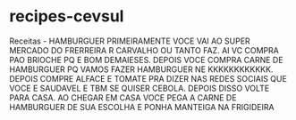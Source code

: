 # recipes-cevsul


Receitas - HAMBURGUER
PRIMEIRAMENTE VOCE VAI AO SUPER MERCADO DO FRERREIRA R CARVALHO OU TANTO FAZ. 
AI VC COMPRA PAO BRIOCHE PQ E BOM DEMAIESES. DEPOIS VOCE COMPRA CARNE DE HAMBURGUER PQ VAMOS FAZER HAMBURGUER NE KKKKKKKKKKKK. DEPOIS COMPRE ALFACE E TOMATE PRA DIZER NAS REDES SOCIAIS QUE VOCE E SAUDAVEL E TBM SE QUISER CEBOLA. 
DEPOIS DISSO VOLTE PARA CASA. 
AO CHEGAR EM CASA VOCE PEGA A CARNE DE HAMBURGUER DE SUA ESCOLHA E PONHA MANTEIGA NA FRIGIDEIRA
